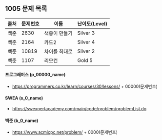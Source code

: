 ## 1005 문제 목록


| 출처 | 문제번호 | 이름          | 난이도(Level) |
| ---- | -------- | ------------- | ------------- |
| 백준 | 2630     | 색종이 만들기 | Silver 3      |
| 백준 | 2164     | 카드2         | Silver 4      |
| 백준 | 10819    | 차이를 최대로 | Silver 2      |
| 백준 | 1107     | 리모컨        | Gold 5        |



#### 프로그래머스 (p_00000_name)

- https://programmers.co.kr/learn/courses/30/lessons/ + 00000(문제번호)

#### SWEA (s_0_name)

- https://swexpertacademy.com/main/code/problem/problemList.do

#### 백준 (b_0_name)

- https://www.acmicpc.net/problem/ + 0000(문제번호)

